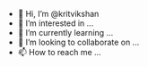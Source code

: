- 👋 Hi, I’m @kritvikshan
- 👀 I’m interested in ...
- 🌱 I’m currently learning ...
- 💞️ I’m looking to collaborate on ...
- 📫 How to reach me ...

<!---
kritvikshan/kritvikshan is a ✨ special ✨ repository because its `README.md` (this file) appears on your GitHub profile.
You can click the Preview link to take a look at your changes.
--->

